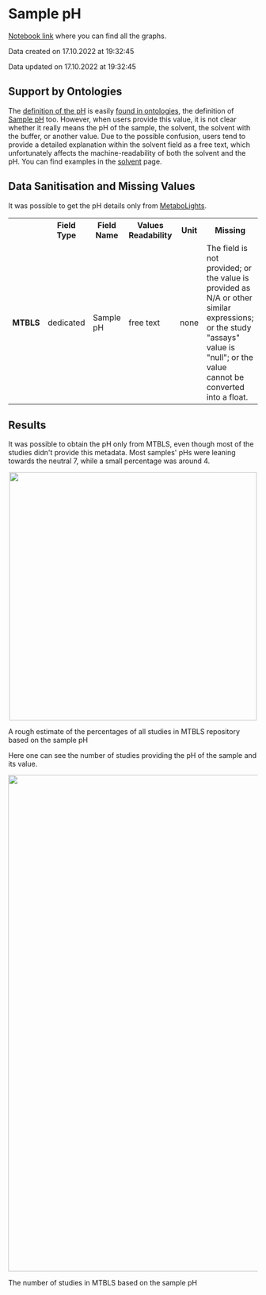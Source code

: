 # Sample pH
[Notebook link](https://github.com/NFDI4Chem/repo-scripts/blob/main/notebooks/ph.ipynb) where you can find all the graphs.

Data created on 17.10.2022 at 19:32:45

Data updated on 17.10.2022 at 19:32:45

## Support by Ontologies
The [definition of the pH](https://terminology.nfdi4chem.de/ts/search?q=ph) is easily [found in ontologies](https://terminology.nfdi4chem.de/ts/search?q=ph), the definition of [Sample pH](https://terminology.nfdi4chem.de/ts/ontologies/nmrcv/terms?iri=http%3A%2F%2FnmrML.org%2FnmrCV%23NMR%3A1000019) too. However, when users provide this value, it is not clear whether it really means the pH of the sample, the solvent, the solvent with the buffer, or another value. Due to the possible confusion, users tend to provide a detailed explanation within the solvent field as a free text, which unfortunately affects the machine-readability of both the solvent and the pH. You can find examples in the [solvent](/advanced-guides/nmr-repositories/solvent.md) page.

## Data Sanitisation and Missing Values
It was possible to get the pH details only from [MetaboLights](https://www.ebi.ac.uk/metabolights/).

<table>
  <tr>
    <th></th>
    <th>Field Type</th>
    <th>Field Name</th>
    <th>Values Readability</th>
    <th>Unit</th>
    <th>Missing</th>
  </tr>
  <tr>
    <td><b>MTBLS</b></td>
    <td>dedicated</td>
    <td>Sample pH</td>
    <td>free text</td>
    <td>none</td>
    <td>The field is not provided; or the value is provided as N/A or other similar expressions; or the study "assays" value is "null"; or the value cannot be converted into a float.</td>
  </tr>
</table>

## Results

It was possible to obtain the pH only from MTBLS, even though most of the studies didn't provide this metadata. Most samples' pHs were leaning towards the neutral 7, while a small percentage was around 4.

<p align="center">
<img src="/img/analysis/ph/all.png" width="500"/>
<figcaption>A rough estimate of the percentages of all studies in MTBLS repository based on the sample pH</figcaption>
</p>

Here one can see the number of studies providing the pH of the sample and its value.
<p align="center">
<img src="/img/analysis/ph/h.png" width="1000"/>
<figcaption>The number of studies in MTBLS based on the sample pH</figcaption>
</p>